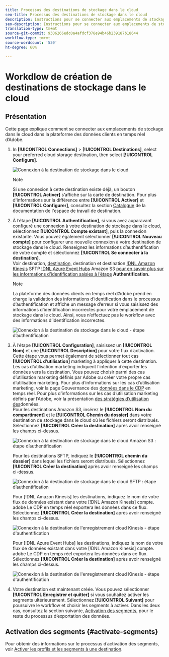 ```yaml
---
title: Processus des destinations de stockage dans le cloud
seo-title: Processus des destinations de stockage dans le cloud
description: Instructions pour se connecter aux emplacements de stockage dans le cloud
seo-description: Instructions pour se connecter aux emplacements de stockage dans le cloud
translation-type: tm+mt
source-git-commit: 9306266edc0a4afdcf378e94b46b239187b18644
workflow-type: tm+mt
source-wordcount: '530'
ht-degree: 60%

---
```



# Workdlow de création de destinations de stockage dans le cloud

## Présentation

Cette page explique comment se connecter aux emplacements de stockage dans le cloud dans la plateforme des données clients en temps réel d’Adobe.

1. In **[!UICONTROL Connections]** > **[!UICONTROL Destinations]**, select your preferred cloud storage destination, then select **[!UICONTROL Configure]**.

   ![Connexion à la destination de stockage dans le cloud](/help/rtcdp/destinations/assets/connect-cloud-destination.png)

   >[!NOTE]
   >
   >Si une connexion à cette destination existe déjà, un bouton **[!UICONTROL Activer]** s’affiche sur la carte de destination. Pour plus d&#39;informations sur la différence entre **[!UICONTROL Activer]** et **[!UICONTROL Configurer]**, consultez la section [Catalogue](/help/rtcdp/destinations/destinations-workspace.md#catalog) de la documentation de l&#39;espace de travail de destination.

2. À l’étape **[!UICONTROL Authentification]**, si vous avez auparavant configuré une connexion à votre destination de stockage dans le cloud, sélectionnez **[!UICONTROL Compte existant]**, puis la connexion existante. Vous pouvez également sélectionner **[!UICONTROL Nouveau compte]** pour configurer une nouvelle connexion à votre destination de stockage dans le cloud. Renseignez les informations d’authentification de votre compte et sélectionnez **[!UICONTROL Se connecter à la destination]**. <br> Voir destination, [destination,](/help/rtcdp/destinations/amazon-s3-destination.md) destination et destination [!DNL Amazon Kinesis](/help/rtcdp/destinations/amazon-kinesis-destination.md) SFTP [!DNL Azure Event Hubs](/help/rtcdp/destinations/azure-event-hubs-destination.md) Amazon S3 [pour en savoir plus sur les informations d’identification saisies à l’étape](/help/rtcdp/destinations/sftp-destination.md) **Authentification.**

   >[!NOTE]
   >
   >La plateforme des données clients en temps réel d’Adobe prend en charge la validation des informations d’identification dans le processus d’authentification et affiche un message d’erreur si vous saisissez des informations d’identification incorrectes pour votre emplacement de stockage dans le cloud. Ainsi, vous n’effectuez pas le workflow avec des informations d’identification incorrectes.

   ![Connexion à la destination de stockage dans le cloud - étape d’authentification](/help/rtcdp/destinations/assets/cloud-destinations-authentication-step.png)

3. À l’étape **[!UICONTROL Configuration]**, saisissez un **[!UICONTROL Nom]** et une **[!UICONTROL Description]** pour votre flux d’activation. <br>
Cette étape vous permet également de sélectionner tout cas **[!UICONTROL d’utilisation]** marketing à appliquer à cette destination. Les cas d’utilisation marketing indiquent l’intention d’exporter les données vers la destination. Vous pouvez choisir parmi des cas d’utilisation marketing définis par Adobe ou créer votre propre cas d’utilisation marketing. Pour plus d’informations sur les cas d’utilisation marketing, voir la page Gouvernance des [données dans le CDP](/help/rtcdp/privacy/data-governance-overview.md#destinations) en temps réel. Pour plus d’informations sur les cas d’utilisation marketing définis par l’Adobe, voir la présentation [des stratégies d’utilisation des](/help/data-governance/policies/overview.md#core-actions)données. <br>
Pour les destinations Amazon S3, insérez le **[!UICONTROL Nom du compartiment]** et le **[!UICONTROL Chemin du dossier]** dans votre destination de stockage dans le cloud où les fichiers seront distribués. Sélectionnez **[!UICONTROL Créer la destination]** après avoir renseigné les champs ci-dessus.

   ![Connexion à la destination de stockage dans le cloud Amazon S3 : étape d’authentification](/help/rtcdp/destinations/assets/amazon-s3-setup-step.png)

   Pour les destinations SFTP, indiquez le **[!UICONTROL chemin du dossier]** dans lequel les fichiers seront distribués. Sélectionnez **[!UICONTROL Créer la destination]** après avoir renseigné les champs ci-dessus.

   ![Connexion à la destination de stockage dans le cloud SFTP : étape d’authentification](/help/rtcdp/destinations/assets/sftp-destinations-setup-step.png)

   Pour [!DNL Amazon Kinesis] les destinations, indiquez le nom de votre flux de données existant dans votre [!DNL Amazon Kinesis] compte. adobe Le CDP en temps réel exportera les données dans ce flux. Sélectionnez **[!UICONTROL Créer la destination]** après avoir renseigné les champs ci-dessus.

   ![Connexion à la destination de l&#39;enregistrement cloud Kinesis - étape d&#39;authentification](/help/rtcdp/destinations/assets/kinesis-destinations-setup-step.png)

   Pour [!DNL Azure Event Hubs] les destinations, indiquez le nom de votre flux de données existant dans votre [!DNL Amazon Kinesis] compte. adobe Le CDP en temps réel exportera les données dans ce flux. Sélectionnez **[!UICONTROL Créer la destination]** après avoir renseigné les champs ci-dessus.

   ![Connexion à la destination de l&#39;enregistrement cloud Kinesis - étape d&#39;authentification](/help/rtcdp/destinations/assets/eventhubs-destinations-setup-step.png)

4. Votre destination est maintenant créée. Vous pouvez sélectionner **[!UICONTROL Enregistrer et quitter]** si vous souhaitez activer les segments ultérieurement. Sélectionnez **[!UICONTROL Suivant]** pour poursuivre le workflow et choisir les segments à activer. Dans les deux cas, consultez la section suivante, [Activation des segments](#activate-segments), pour le reste du processus d’exportation des données.

## Activation des segments {#activate-segments}

Pour obtenir des informations sur le processus d’activation des segments, voir [Activer les profils et les segments à une destination](/help/rtcdp/destinations/activate-destinations.md).